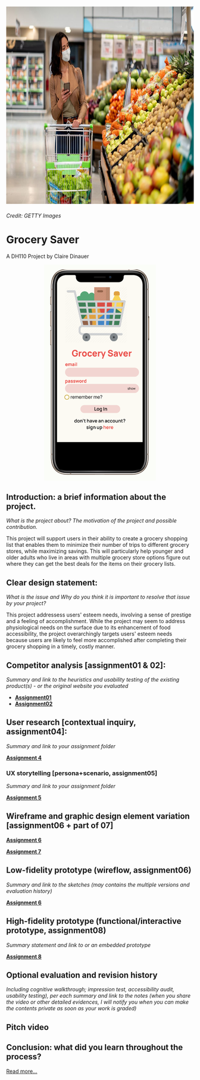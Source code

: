 <p align="center">
 <img src="grocerystore.jpg" width="900" height="530">
 </p>
 
###### *Credit: GETTY Images*

# Grocery Saver
A DH110 Project by Claire Dinauer

<p align="center">
 <img src="log_in.png" width="300" height="580">
 </p>


## Introduction: a brief information about the project. 
*What is the project about? The motivation of the project and possible contribution.*

This project will support users in their ability to create a grocery shopping list that enables them to minimize their number of trips to different grocery stores, while maximizing savings. This will particularly help younger and older adults who live in areas with multiple grocery store options figure out where they can get the best deals for the items on their grocery lists.

## Clear design statement: 
*What is the issue and Why do you think it is important to resolve that issue by your project?*

This project addressess users' esteem needs, involving a sense of prestige and a feeling of accomplishment. While the project may seem to address physiological needs on the surface due to its enhancement of food accessibility, the project overarchingly targets users' esteem needs because users are likely to feel more accomplished after completing their grocery shopping in a timely, costly manner.

## Competitor analysis [assignment01 & 02]:
*Summary and link to the heuristics and usability testing of the *existing* product(s) - or the *original* website you evaluated*

- [**Assignment01**](https://github.com/clairedinauer/DH110-Dinauer/tree/main/assignment1)
- [**Assignment02**](https://github.com/clairedinauer/DH110-Dinauer/tree/main/assignment2)

## User research [contextual inquiry, assignment04]:
*Summary and link to your assignment folder*

[**Assignment 4**](https://github.com/clairedinauer/DH110-Dinauer/tree/main/assignment4)

### UX storytelling [persona+scenario, assignment05]
*Summary and link to your assignment folder*

[**Assignment 5**](https://github.com/clairedinauer/DH110-Dinauer/tree/main/assignment5)

## Wireframe and graphic design element variation [assignment06 + part of 07]

[**Assignment 6**](https://github.com/clairedinauer/DH110-Dinauer/tree/main/assignment6)

[**Assignment 7**](https://github.com/clairedinauer/DH110-Dinauer/tree/main/assignment7)

## Low-fidelity prototype (wireflow, assignment06)
*Summary and link to the sketches (may contains the multiple versions and evaluation history)*

[**Assignment 6**](https://github.com/clairedinauer/DH110-Dinauer/tree/main/assignment6)

## High-fidelity prototype (functional/interactive prototype, assignment08)
*Summary statement and link to or an embedded prototype*

[**Assignment 8**](https://github.com/clairedinauer/DH110-Dinauer/tree/main/assignment8)

## Optional evaluation and revision history 
*Including cognitive walkthrough; impression test, accessibility audit, usability testing), per each summary and link to the notes (when you share the video or other detailed evidences, I will notify you when you can make the contents private as soon as your work is graded)*

## Pitch video 

## Conclusion: what did you learn throughout the process?

[Read more…](https://clairedinauer.github.io/DH110-Dinauer/assignment8/README.md)
